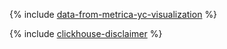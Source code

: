 {% include [data-from-metrica-yc-visualization](../../_tutorials/datalens/data-from-appmetrica-yc-visualization.md) %}

{% include [clickhouse-disclaimer](../../_includes/clickhouse-disclaimer.md) %}